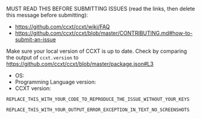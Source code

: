 MUST READ THIS BEFORE SUBMITTING ISSUES (read the links, then delete this message before submitting):

- https://github.com/ccxt/ccxt/wiki/FAQ
- https://github.com/ccxt/ccxt/blob/master/CONTRIBUTING.md#how-to-submit-an-issue

Make sure your local version of CCXT is up to date. Check by comparing the output of `ccxt.version` to https://github.com/ccxt/ccxt/blob/master/package.json#L3

- OS:
- Programming Language version:
- CCXT version:

```
REPLACE_THIS_WITH_YOUR_CODE_TO_REPRODUCE_THE_ISSUE_WITHOUT_YOUR_KEYS
```

```
REPLACE_THIS_WITH_YOUR_OUTPUT_ERROR_EXCEPTION_IN_TEXT_NO_SCREENSHOTS
```
